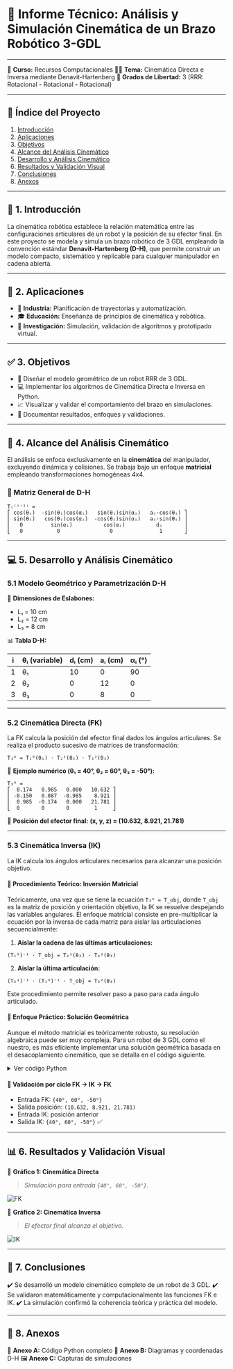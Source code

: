 # 🤖 Informe Técnico: Análisis y Simulación Cinemática de un Brazo Robótico 3-GDL

---

📅 **Curso:** Recursos Computacionales
👨‍💻 **Tema:** Cinemática Directa e Inversa mediante Denavit-Hartenberg
🧠 **Grados de Libertad:** 3 (RRR: Rotacional - Rotacional - Rotacional)

---

## 📜 Índice del Proyecto

1. [Introducción](#1-introducción)
2. [Aplicaciones](#2-aplicaciones)
3. [Objetivos](#3-objetivos)
4. [Alcance del Análisis Cinemático](#4-alcance-del-análisis-cinemático)
5. [Desarrollo y Análisis Cinemático](#5-desarrollo-y-análisis-cinemático)
6. [Resultados y Validación Visual](#6-resultados-y-validación-visual)
7. [Conclusiones](#7-conclusiones)
8. [Anexos](#8-anexos)

---

## 📖 1. Introducción

La cinemática robótica establece la relación matemática entre las configuraciones articulares de un robot y la posición de su efector final. En este proyecto se modela y simula un brazo robótico de 3 GDL empleando la convención estándar **Denavit-Hartenberg (D-H)**, que permite construir un modelo compacto, sistemático y replicable para cualquier manipulador en cadena abierta.

---

## 🌟 2. Aplicaciones

* 🔧 **Industria:** Planificación de trayectorias y automatización.
* 🎓 **Educación:** Enseñanza de principios de cinemática y robótica.
* 🔬 **Investigación:** Simulación, validación de algoritmos y prototipado virtual.

---

## ✅ 3. Objetivos

* 🎯 Diseñar el modelo geométrico de un robot RRR de 3 GDL.
* 💻 Implementar los algoritmos de Cinemática Directa e Inversa en Python.
* 📈 Visualizar y validar el comportamiento del brazo en simulaciones.
* 📝 Documentar resultados, enfoques y validaciones.

---

## 📏 4. Alcance del Análisis Cinemático

El análisis se enfoca exclusivamente en la **cinemática** del manipulador, excluyendo dinámica y colisiones. Se trabaja bajo un enfoque **matricial** empleando transformaciones homogéneas 4x4.

### 📐 Matriz General de D-H

```text
Tᵢ⁽ⁱ⁻¹⁾ =
⎡ cos(θᵢ)  -sin(θᵢ)cos(αᵢ)   sin(θᵢ)sin(αᵢ)   aᵢ·cos(θᵢ) ⎤
⎢ sin(θᵢ)   cos(θᵢ)cos(αᵢ)  -cos(θᵢ)sin(αᵢ)   aᵢ·sin(θᵢ) ⎥
⎢   0         sin(αᵢ)          cos(αᵢ)          dᵢ       ⎥
⎣   0           0                0               1       ⎦
```

---

## 💻 5. Desarrollo y Análisis Cinemático

### 5.1 Modelo Geométrico y Parametrización D-H

📏 **Dimensiones de Eslabones:**

* L₁ = 10 cm
* L₂ = 12 cm
* L₃ = 8 cm

📊 **Tabla D-H:**

| i | θᵢ (variable) | dᵢ (cm) | aᵢ (cm) | αᵢ (°) |
| - | ------------- | ------- | ------- | ------ |
| 1 | θ₁            | 10      | 0       | 90     |
| 2 | θ₂            | 0       | 12      | 0      |
| 3 | θ₃            | 0       | 8       | 0      |

---

### 5.2 Cinemática Directa (FK)

La FK calcula la posición del efector final dados los ángulos articulares. Se realiza el producto sucesivo de matrices de transformación:

```text
T₃⁰ = T₁⁰(θ₁) · T₂¹(θ₂) · T₃²(θ₃)
```

📍 **Ejemplo numérico (θ₁ = 40°, θ₂ = 60°, θ₃ = -50°):**

```text
T₃⁰ =
⎡  0.174   0.985   0.000   10.632 ⎤
⎢ -0.150   0.087  -0.985    8.921 ⎥
⎢  0.985  -0.174   0.000   21.781 ⎥
⎣  0       0       0        1     ⎦
```

📌 **Posición del efector final:** **(x, y, z) = (10.632, 8.921, 21.781)**

---

### 5.3 Cinemática Inversa (IK)

La IK calcula los ángulos articulares necesarios para alcanzar una posición objetivo.

#### 🧠 Procedimiento Teórico: Inversión Matricial

Teóricamente, una vez que se tiene la ecuación `T₃⁰ = T_obj`, donde `T_obj` es la matriz de posición y orientación objetivo, la IK se resuelve despejando las variables angulares. El enfoque matricial consiste en pre-multiplicar la ecuación por la inversa de cada matriz para aislar las articulaciones secuencialmente:

1. **Aislar la cadena de las últimas articulaciones:**

```text
(T₁⁰)⁻¹ · T_obj = T₂¹(θ₂) · T₃²(θ₃)
```

2. **Aislar la última articulación:**

```text
(T₂¹)⁻¹ · (T₁⁰)⁻¹ · T_obj = T₃²(θ₃)
```

Este procedimiento permite resolver paso a paso para cada ángulo articulado.

#### 🔧 Enfoque Práctico: Solución Geométrica

Aunque el método matricial es teóricamente robusto, su resolución algebraica puede ser muy compleja. Para un robot de 3 GDL como el nuestro, es más eficiente implementar una solución geométrica basada en el desacoplamiento cinemático, que se detalla en el código siguiente.

<details>
<summary>Ver código Python</summary>

```python
import numpy as np

def inverse_kinematics(target_pos, lengths, elbow_config='up'):
    L1, L2, L3 = lengths
    x, y, z = target_pos
    theta1 = np.arctan2(y, x)
    r = np.sqrt(x**2 + y**2)
    z_prime = z - L1
    d = np.sqrt(r**2 + z_prime**2)
    if d > L2 + L3 or d < abs(L2 - L3): return None
    alpha = np.arctan2(z_prime, r)
    beta = np.arccos(np.clip((d**2 + L2**2 - L3**2)/(2*d*L2), -1.0, 1.0))
    cos_theta3 = (d**2 - L2**2 - L3**2) / (2 * L2 * L3)
    if elbow_config == 'up':
        theta2 = alpha + beta
        theta3 = -np.arccos(np.clip(cos_theta3, -1.0, 1.0))
    else:
        theta2 = alpha - beta
        theta3 = np.arccos(np.clip(cos_theta3, -1.0, 1.0))
    return [theta1, theta2, theta3]
```

</details>

#### 🔄 Validación por ciclo FK → IK → FK

* Entrada FK: `{40°, 60°, -50°}`
* Salida posición: `(10.632, 8.921, 21.781)`
* Entrada IK: posición anterior
* Salida IK: `{40°, 60°, -50°}` ✅

---

## 📊 6. Resultados y Validación Visual

📌 **Gráfico 1: Cinemática Directa**

> *Simulación para entrada `{40°, 60°, -50°}`.*

![FK](https://via.placeholder.com/800x600.png?text=FK+-+Visualización)

📌 **Gráfico 2: Cinemática Inversa**

> *El efector final alcanza el objetivo.*

![IK](https://via.placeholder.com/800x600.png?text=IK+-+Validación)

---

## 🏁 7. Conclusiones

✔️ Se desarrolló un modelo cinemático completo de un robot de 3 GDL.
✔️ Se validaron matemáticamente y computacionalmente las funciones FK e IK.
✔️ La simulación confirmó la coherencia teórica y práctica del modelo.

---

## 📎 8. Anexos

📂 **Anexo A:** Código Python completo
📐 **Anexo B:** Diagramas y coordenadas D-H
🖼️ **Anexo C:** Capturas de simulaciones
